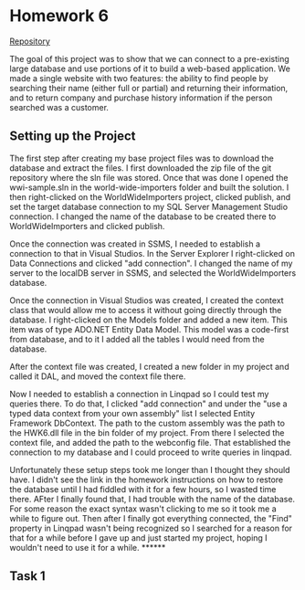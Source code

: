 # Homework 6

[Repository](https://github.com/jhammett15/jhammett15.github.io) 

The goal of this project was to show that we can connect to a pre-existing large database and use portions of it to build a web-based application. We made a single website with two features: the ability to find people by searching their name (either full or partial) and returning their information, and to return company and purchase history information if the person searched was a customer.

## Setting up the Project

The first step after creating my base project files was to download the database and extract the files. I first downloaded the zip file of the git repository where the sln file was stored. Once that was done I opened the wwi-sample.sln in the world-wide-importers folder and built the solution. I then right-clicked on the WorldWideImporters project, clicked publish, and set the target database connection to my SQL Server Management Studio connection. I changed the name of the database to be created there to WorldWideImporters and clicked publish.

Once the connection was created in SSMS, I needed to establish a connection to that in Visual Studios. In the Server Explorer I right-clicked on Data Connections and clicked "add connection". I changed the name of my server to the localDB server in SSMS, and selected the WorldWideImporters database.

Once the connection in Visual Studios was created, I created the context class that would allow me to access it without going directly through the database. I right-clicked on the Models folder and added a new item. This item was of type ADO.NET Entity Data Model. This model was a code-first from database, and to it I added all the tables I would need from the database. 

After the context file was created, I created a new folder in my project and called it DAL, and moved the context file there.

Now I needed to establish a connection in Linqpad so I could test my queries there. To do that, I clicked "add connection" and under the "use a typed data context from your own assembly" list I selected Entity Framework DbContext. The path to the custom assembly was the path to the HWK6.dll file in the bin folder of my project. From there I selected the context file, and added the path to the webconfig file. That established the connection to my database and I could proceed to write queries in linqpad.

Unfortunately these setup steps took me longer than I thought they should have. I didn't see the link in the homework instructions on how to restore the database until I had fiddled with it for a few hours, so I wasted time there. AFter I finally found that, I had trouble with the name of the database. For some reason the exact syntax wasn't clicking to me so it took me a while to figure out. Then after I finally got everything connected, the "Find" property in Linqpad wasn't being recognized so I searched for a reason for that for a while before I gave up and just started my project, hoping I wouldn't need to use it for a while. ******

## Task 1

